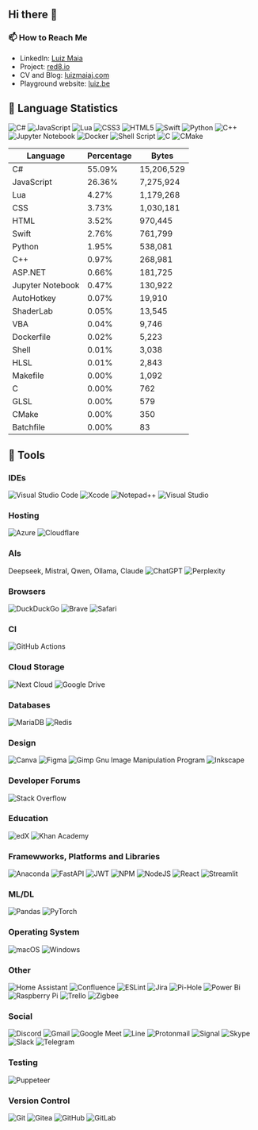 ## Hi there 👋

### 📫 How to Reach Me

- LinkedIn: [Luiz Maia](https://www.linkedin.com/in/luizcarlosmaiajunior/)
- Project: [red8.io](https://red8.io)
- CV and Blog: [luizmaiaj.com](https://luizmaiaj.com)
- Playground website: [luiz.be](https://luiz.be)

<!-- START LANGUAGE STATS -->
## 🚀 Language Statistics

![C#](https://img.shields.io/badge/c%23-%23239120.svg?style=for-the-badge&logo=csharp&logoColor=white) ![JavaScript](https://img.shields.io/badge/javascript-%23323330.svg?style=for-the-badge&logo=javascript&logoColor=%23F7DF1E) ![Lua](https://img.shields.io/badge/lua-%232C2D72.svg?style=for-the-badge&logo=lua&logoColor=white) ![CSS3](https://img.shields.io/badge/css3-%231572B6.svg?style=for-the-badge&logo=css3&logoColor=white) ![HTML5](https://img.shields.io/badge/html5-%23E34F26.svg?style=for-the-badge&logo=html5&logoColor=white) ![Swift](https://img.shields.io/badge/swift-F54A2A?style=for-the-badge&logo=swift&logoColor=white) ![Python](https://img.shields.io/badge/python-3670A0?style=for-the-badge&logo=python&logoColor=ffdd54) ![C++](https://img.shields.io/badge/c++-%2300599C.svg?style=for-the-badge&logo=c%2B%2B&logoColor=white) ![Jupyter Notebook](https://img.shields.io/badge/jupyter-%23FA0F00.svg?style=for-the-badge&logo=jupyter&logoColor=white) ![Docker](https://img.shields.io/badge/docker-%230db7ed.svg?style=for-the-badge&logo=docker&logoColor=white) ![Shell Script](https://img.shields.io/badge/shell_script-%23121011.svg?style=for-the-badge&logo=gnu-bash&logoColor=white) ![C](https://img.shields.io/badge/c-%2300599C.svg?style=for-the-badge&logo=c&logoColor=white) ![CMake](https://img.shields.io/badge/CMake-%23008FBA.svg?style=for-the-badge&logo=cmake&logoColor=white)

| Language | Percentage | Bytes |
|----------|------------|-------|
| C# | 55.09% | 15,206,529 |
| JavaScript | 26.36% | 7,275,924 |
| Lua | 4.27% | 1,179,268 |
| CSS | 3.73% | 1,030,181 |
| HTML | 3.52% | 970,445 |
| Swift | 2.76% | 761,799 |
| Python | 1.95% | 538,081 |
| C++ | 0.97% | 268,981 |
| ASP.NET | 0.66% | 181,725 |
| Jupyter Notebook | 0.47% | 130,922 |
| AutoHotkey | 0.07% | 19,910 |
| ShaderLab | 0.05% | 13,545 |
| VBA | 0.04% | 9,746 |
| Dockerfile | 0.02% | 5,223 |
| Shell | 0.01% | 3,038 |
| HLSL | 0.01% | 2,843 |
| Makefile | 0.00% | 1,092 |
| C | 0.00% | 762 |
| GLSL | 0.00% | 579 |
| CMake | 0.00% | 350 |
| Batchfile | 0.00% | 83 |

</details>
<!-- END LANGUAGE STATS -->

## 🔧 Tools
### IDEs
![Visual Studio Code](https://img.shields.io/badge/Visual%20Studio%20Code-0078d7.svg?style=for-the-badge&logo=visual-studio-code&logoColor=white) ![Xcode](https://img.shields.io/badge/Xcode-007ACC?style=for-the-badge&logo=Xcode&logoColor=white) ![Notepad++](https://img.shields.io/badge/Notepad++-90E59A.svg?style=for-the-badge&logo=notepad%2b%2b&logoColor=black) ![Visual Studio](https://img.shields.io/badge/Visual%20Studio-5C2D91.svg?style=for-the-badge&logo=visual-studio&logoColor=white)

### Hosting
![Azure](https://img.shields.io/badge/azure-%230072C6.svg?style=for-the-badge&logo=microsoftazure&logoColor=white) ![Cloudflare](https://img.shields.io/badge/Cloudflare-F38020?style=for-the-badge&logo=Cloudflare&logoColor=white)


### AIs
Deepseek, Mistral, Qwen, Ollama, Claude
![ChatGPT](https://img.shields.io/badge/chatGPT-74aa9c?style=for-the-badge&logo=openai&logoColor=white) ![Perplexity](https://img.shields.io/badge/perplexity-000000?style=for-the-badge&logo=perplexity&logoColor=088F8F)

### Browsers
![DuckDuckGo](https://img.shields.io/badge/duckduckgo-de5833?style=for-the-badge&logo=duckduckgo&logoColor=white) ![Brave](https://img.shields.io/badge/Brave-FB542B?style=for-the-badge&logo=Brave&logoColor=white) ![Safari](https://img.shields.io/badge/Safari-000000?style=for-the-badge&logo=Safari&logoColor=white)

### CI
![GitHub Actions](https://img.shields.io/badge/github%20actions-%232671E5.svg?style=for-the-badge&logo=githubactions&logoColor=white)

### Cloud Storage
![Next Cloud](https://img.shields.io/badge/Next%20Cloud-0B94DE?style=for-the-badge&logo=nextcloud&logoColor=white) ![Google Drive](https://img.shields.io/badge/Google%20Drive-4285F4?style=for-the-badge&logo=googledrive&logoColor=white)

### Databases
![MariaDB](https://img.shields.io/badge/MariaDB-003545?style=for-the-badge&logo=mariadb&logoColor=white) ![Redis](https://img.shields.io/badge/redis-%23DD0031.svg?style=for-the-badge&logo=redis&logoColor=white)

### Design
![Canva](https://img.shields.io/badge/Canva-%2300C4CC.svg?style=for-the-badge&logo=Canva&logoColor=white) ![Figma](https://img.shields.io/badge/figma-%23F24E1E.svg?style=for-the-badge&logo=figma&logoColor=white) ![Gimp Gnu Image Manipulation Program](https://img.shields.io/badge/Gimp-657D8B?style=for-the-badge&logo=gimp&logoColor=FFFFFF) ![Inkscape](https://img.shields.io/badge/Inkscape-e0e0e0?style=for-the-badge&logo=inkscape&logoColor=080A13)

### Developer Forums
![Stack Overflow](https://img.shields.io/badge/-Stackoverflow-FE7A16?style=for-the-badge&logo=stack-overflow&logoColor=white)

### Education
![edX](https://img.shields.io/badge/edX-%2302262B.svg?style=for-the-badge&logo=edX&logoColor=white) ![Khan Academy](https://img.shields.io/badge/KhanAcademy-%2314BF96.svg?style=for-the-badge&logo=KhanAcademy&logoColor=white)

### Framewworks, Platforms and Libraries
![Anaconda](https://img.shields.io/badge/Anaconda-%2344A833.svg?style=for-the-badge&logo=anaconda&logoColor=white) ![FastAPI](https://img.shields.io/badge/FastAPI-005571?style=for-the-badge&logo=fastapi) ![JWT](https://img.shields.io/badge/JWT-black?style=for-the-badge&logo=JSON%20web%20tokens) ![NPM](https://img.shields.io/badge/NPM-%23CB3837.svg?style=for-the-badge&logo=npm&logoColor=white) ![NodeJS](https://img.shields.io/badge/node.js-6DA55F?style=for-the-badge&logo=node.js&logoColor=white) ![React](https://img.shields.io/badge/react-%2320232a.svg?style=for-the-badge&logo=react&logoColor=%2361DAFB) ![Streamlit](https://img.shields.io/badge/Streamlit-%23FE4B4B.svg?style=for-the-badge&logo=streamlit&logoColor=white)

### ML/DL
![Pandas](https://img.shields.io/badge/pandas-%23150458.svg?style=for-the-badge&logo=pandas&logoColor=white) ![PyTorch](https://img.shields.io/badge/PyTorch-%23EE4C2C.svg?style=for-the-badge&logo=PyTorch&logoColor=white)

### Operating System
![macOS](https://img.shields.io/badge/mac%20os-000000?style=for-the-badge&logo=macos&logoColor=F0F0F0) ![Windows](https://img.shields.io/badge/Windows-0078D6?style=for-the-badge&logo=windows&logoColor=white)

### Other
![Home Assistant](https://img.shields.io/badge/home%20assistant-%2341BDF5.svg?style=for-the-badge&logo=home-assistant&logoColor=white) ![Confluence](https://img.shields.io/badge/confluence-%23172BF4.svg?style=for-the-badge&logo=confluence&logoColor=white) ![ESLint](https://img.shields.io/badge/ESLint-4B3263?style=for-the-badge&logo=eslint&logoColor=white) ![Jira](https://img.shields.io/badge/jira-%230A0FFF.svg?style=for-the-badge&logo=jira&logoColor=white) ![Pi-Hole](https://img.shields.io/badge/pihole-%2396060C.svg?style=for-the-badge&logo=pi-hole&logoColor=white) ![Power Bi](https://img.shields.io/badge/power_bi-F2C811?style=for-the-badge&logo=powerbi&logoColor=black) ![Raspberry Pi](https://img.shields.io/badge/-Raspberry_Pi-C51A4A?style=for-the-badge&logo=Raspberry-Pi) ![Trello](https://img.shields.io/badge/Trello-%23026AA7.svg?style=for-the-badge&logo=Trello&logoColor=white) ![Zigbee](https://img.shields.io/badge/zigbee-%23EB0443.svg?style=for-the-badge&logo=zigbee&logoColor=white)

### Social
![Discord](https://img.shields.io/badge/Discord-%235865F2.svg?style=for-the-badge&logo=discord&logoColor=white) ![Gmail](https://img.shields.io/badge/Gmail-D14836?style=for-the-badge&logo=gmail&logoColor=white) ![Google Meet](https://img.shields.io/badge/Google%20Meet-00897B?style=for-the-badge&logo=google-meet&logoColor=white) ![Line](https://img.shields.io/badge/Line-00C300?style=for-the-badge&logo=line&logoColor=white) ![Protonmail](https://img.shields.io/badge/ProtonMail-8B89CC?style=for-the-badge&logo=protonmail&logoColor=white) ![Signal](https://img.shields.io/badge/Signal-%23039BE5.svg?style=for-the-badge&logo=Signal&logoColor=white) ![Skype](https://img.shields.io/badge/Skype-%2300AFF0.svg?style=for-the-badge&logo=Skype&logoColor=white) ![Slack](https://img.shields.io/badge/Slack-4A154B?style=for-the-badge&logo=slack&logoColor=white) ![Telegram](https://img.shields.io/badge/Telegram-2CA5E0?style=for-the-badge&logo=telegram&logoColor=white)

### Testing
![Puppeteer](https://img.shields.io/badge/Puppeteer-white.svg?style=for-the-badge&logo=Puppeteer&logoColor=black)

### Version Control
![Git](https://img.shields.io/badge/git-%23F05033.svg?style=for-the-badge&logo=git&logoColor=white) ![Gitea](https://img.shields.io/badge/Gitea-34495E?style=for-the-badge&logo=gitea&logoColor=5D9425) ![GitHub](https://img.shields.io/badge/github-%23121011.svg?style=for-the-badge&logo=github&logoColor=white) ![GitLab](https://img.shields.io/badge/gitlab-%23181717.svg?style=for-the-badge&logo=gitlab&logoColor=white)